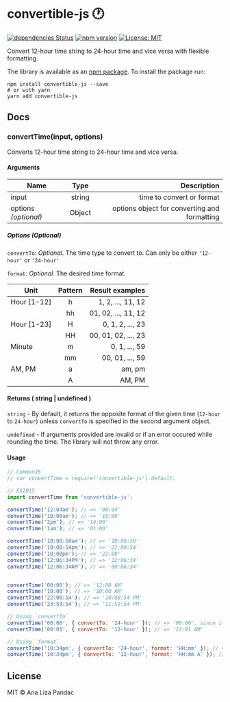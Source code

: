 # convertible-js :clock1:
[![dependencies Status](https://david-dm.org/analizapandac/convertible-js/status.svg)](https://david-dm.org/analizapandac/convertible-js)
[![npm version](https://badge.fury.io/js/convertible-js.svg)](https://badge.fury.io/js/convertible-js)
[![License: MIT](https://img.shields.io/badge/License-MIT-blue.svg)](https://opensource.org/licenses/MIT)

Convert 12-hour time string to 24-hour time and vice versa with flexible formatting.

The library is available as an [npm package](https://www.npmjs.com/package/convertible-js). To install the package run:

```
npm install convertible-js --save
# or with yarn
yarn add convertible-js
```
## **Docs**

### **convertTime(input, options)**

Converts 12-hour time string to 24-hour time and vice versa.

#### Arguments
| Name        | Type           | Description  |
| ------------- |:-------------:| -----:|
| input     | string | time to convert or format|
| options _(optional)_      | Object      | options object for converting and formatting |

##### Options (Optional)
`convertTo`: _Optional_. The time type to convert to. Can only be either `'12-hour'` or `'24-hour'` 

`format`:  _Optional_. The desired time format.

| Unit        | Pattern           | Result examples  |
| ------------- |:-------------:| -----:|
| Hour [1-12]     | h | 1, 2, ..., 11, 12|
|    | hh | 01, 02, ..., 11, 12|
| Hour [1-23]     | H | 0, 1, 2, ..., 23|
|    | HH | 00, 01, 02, ..., 23|
| Minute    | m | 0, 1, ..., 59|
|    | mm | 00, 01, ..., 59|
| AM, PM    | a | am, pm|
|    | A | AM, PM|

#### Returns ( string | undefined )
`string` - By default, it returns the opposite format of the given time (`12-hour` to `24-hour`) unless `convertTo` is specified in the second argument object.

`undefined` - If arguments provided are invalid or if an error occured while rounding the time. The library will not throw any error.

#### Usage

```js
// CommonJS
// var convertTime = require('convertible-js').default;

// ES2015
import convertTime from 'convertible-js';

convertTime('12:04am'); // => '00:04'
convertTime('10:00am'); // => '10:00'
convertTime('2pm'); // => '14:00'
convertTime('1am'); // => '01:00'

convertTime('10:00:50am'); // => '10:00:50'
convertTime('10:00:54pm'); // => '22:00:54'
convertTime('10:00pm'); // => '22:00'
convertTime('12:06:34PM'); // => '12:06:34'
convertTime('12:06:34AM'); // => '00:06:34'


convertTime('00:00'); // => '12:00 AM'
convertTime('10:00'); // => '10:00 AM'
convertTime('22:00:54'); // => '10:00:54 PM'
convertTime('23:59:54'); // => '11:59:54 PM'

// Using `convertTo`
convertTime('00:00', { convertTo: '24-hour' }); // => '00:00', since it's already in 24-hour
convertTime('00:01', { convertTo: '12-hour' }); // => '12:01 AM'

// Using `format`
convertTime('10:34pm', { convertTo: '24-hour', format: 'HH:mm' }); // => '22:34'
convertTime('10:34pm', { convertTo: '12-hour', format: 'HH:mm A' }); // => '10:34 PM'

```

## License

MIT © Ana Liza Pandac